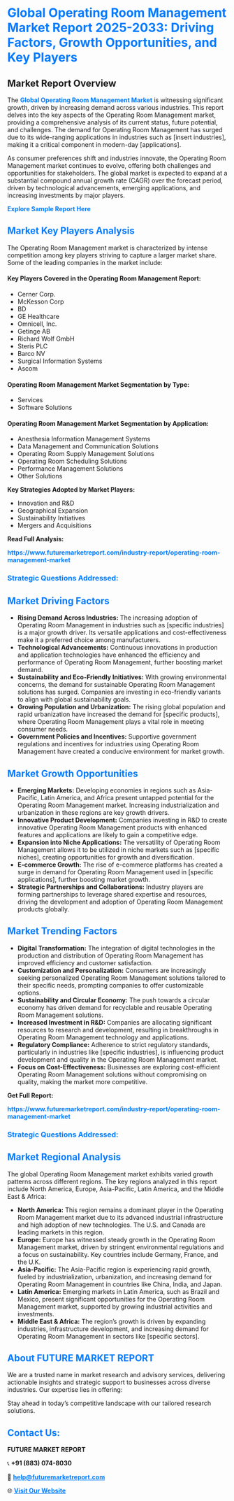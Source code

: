 <h1 style="color: #007BFF;">Global Operating Room Management Market Report 2025-2033: Driving Factors, Growth Opportunities, and Key Players</h1>

<section id="overview">
<h2>Market Report Overview</h2>
<p>The <a href="https://www.futuremarketreport.com/industry-report/operating-room-management-market" style="color: #007BFF; text-decoration: none;"><strong>Global Operating Room Management Market</strong></a> is witnessing significant growth, driven by increasing demand across various industries. This report delves into the key aspects of the Operating Room Management market, providing a comprehensive analysis of its current status, future potential, and challenges. The demand for Operating Room Management has surged due to its wide-ranging applications in industries such as [insert industries], making it a critical component in modern-day [applications].</p>
<p>As consumer preferences shift and industries innovate, the Operating Room Management market continues to evolve, offering both challenges and opportunities for stakeholders. The global market is expected to expand at a substantial compound annual growth rate (CAGR) over the forecast period, driven by technological advancements, emerging applications, and increasing investments by major players.</p>
</section>

<section id="overview">
<p><a href="https://www.futuremarketreport.com/request-sample/reportId=28070" style="color: #007BFF; text-decoration: none;"><strong>Explore Sample Report Here</strong></a></p>
</section>

<section id="key-players">
<h2 style="color: #007BFF;">Market Key Players Analysis</h2>
<p>The Operating Room Management market is characterized by intense competition among key players striving to capture a larger market share. Some of the leading companies in the market include:</p>
<h4>Key Players Covered in the Operating Room Management Report:</h4>
<ul><li>Cerner Corp.</li><li>McKesson Corp</li><li>BD</li><li>GE Healthcare</li><li>Omnicell, Inc.</li><li>Getinge AB</li><li>Richard Wolf GmbH</li><li>Steris PLC</li><li>Barco NV</li><li>Surgical Information Systems</li><li>Ascom</li></ul>
<h4>Operating Room Management Market Segmentation by Type:</h4>
<ul><li>Services</li><li>Software Solutions</li></ul>

<h4>Operating Room Management Market Segmentation by Application:</h4>
<ul><li>Anesthesia Information Management Systems</li><li>Data Management and Communication Solutions</li><li>Operating Room Supply Management Solutions</li><li>Operating Room Scheduling Solutions</li><li>Performance Management Solutions</li><li>Other Solutions</li></ul>
<p><strong>Key Strategies Adopted by Market Players:</strong></p>
<ul>
<li>Innovation and R&D</li>
<li>Geographical Expansion</li>
<li>Sustainability Initiatives</li>
<li>Mergers and Acquisitions</li>
</ul>
</section>

<section>
<p><strong>Read Full Analysis: </strong></p><a href="https://www.futuremarketreport.com/industry-report/operating-room-management-market" style="color: #007BFF; text-decoration: none;"><strong>https://www.futuremarketreport.com/industry-report/operating-room-management-market</strong></a>
<h3 style="color: #007BFF;">Strategic Questions Addressed:</h3>
</section>

<section id="driving-factors">
<h2 style="color: #007BFF;">Market Driving Factors</h2>
<ul>
<li><strong>Rising Demand Across Industries:</strong> The increasing adoption of Operating Room Management in industries such as [specific industries] is a major growth driver. Its versatile applications and cost-effectiveness make it a preferred choice among manufacturers.</li>
<li><strong>Technological Advancements:</strong> Continuous innovations in production and application technologies have enhanced the efficiency and performance of Operating Room Management, further boosting market demand.</li>
<li><strong>Sustainability and Eco-Friendly Initiatives:</strong> With growing environmental concerns, the demand for sustainable Operating Room Management solutions has surged. Companies are investing in eco-friendly variants to align with global sustainability goals.</li>
<li><strong>Growing Population and Urbanization:</strong> The rising global population and rapid urbanization have increased the demand for [specific products], where Operating Room Management plays a vital role in meeting consumer needs.</li>
<li><strong>Government Policies and Incentives:</strong> Supportive government regulations and incentives for industries using Operating Room Management have created a conducive environment for market growth.</li>
</ul>
</section>

<section id="growth-opportunities">
<h2 style="color: #007BFF;">Market Growth Opportunities</h2>
<ul>
<li><strong>Emerging Markets:</strong> Developing economies in regions such as Asia-Pacific, Latin America, and Africa present untapped potential for the Operating Room Management market. Increasing industrialization and urbanization in these regions are key growth drivers.</li>
<li><strong>Innovative Product Development:</strong> Companies investing in R&D to create innovative Operating Room Management products with enhanced features and applications are likely to gain a competitive edge.</li>
<li><strong>Expansion into Niche Applications:</strong> The versatility of Operating Room Management allows it to be utilized in niche markets such as [specific niches], creating opportunities for growth and diversification.</li>
<li><strong>E-commerce Growth:</strong> The rise of e-commerce platforms has created a surge in demand for Operating Room Management used in [specific applications], further boosting market growth.</li>
<li><strong>Strategic Partnerships and Collaborations:</strong> Industry players are forming partnerships to leverage shared expertise and resources, driving the development and adoption of Operating Room Management products globally.</li>
</ul>
</section>

<section id="trending-factors">
<h2 style="color: #007BFF;">Market Trending Factors</h2>
<ul>
<li><strong>Digital Transformation:</strong> The integration of digital technologies in the production and distribution of Operating Room Management has improved efficiency and customer satisfaction.</li>
<li><strong>Customization and Personalization:</strong> Consumers are increasingly seeking personalized Operating Room Management solutions tailored to their specific needs, prompting companies to offer customizable options.</li>
<li><strong>Sustainability and Circular Economy:</strong> The push towards a circular economy has driven demand for recyclable and reusable Operating Room Management solutions.</li>
<li><strong>Increased Investment in R&D:</strong> Companies are allocating significant resources to research and development, resulting in breakthroughs in Operating Room Management technology and applications.</li>
<li><strong>Regulatory Compliance:</strong> Adherence to strict regulatory standards, particularly in industries like [specific industries], is influencing product development and quality in the Operating Room Management market.</li>
<li><strong>Focus on Cost-Effectiveness:</strong> Businesses are exploring cost-efficient Operating Room Management solutions without compromising on quality, making the market more competitive.</li>
</ul>
</section>

<section>
<p><strong>Get Full Report: </strong></p><a href="https://www.futuremarketreport.com/industry-report/operating-room-management-market" style="color: #007BFF; text-decoration: none;"><strong>https://www.futuremarketreport.com/industry-report/operating-room-management-market</strong></a>
<h3 style="color: #007BFF;">Strategic Questions Addressed:</h3>
</section>


<section id="regional-analysis">
<h2 style="color: #007BFF;">Market Regional Analysis</h2>
<p>The global Operating Room Management market exhibits varied growth patterns across different regions. The key regions analyzed in this report include North America, Europe, Asia-Pacific, Latin America, and the Middle East & Africa:</p>
<ul>
<li><strong>North America:</strong> This region remains a dominant player in the Operating Room Management market due to its advanced industrial infrastructure and high adoption of new technologies. The U.S. and Canada are leading markets in this region.</li>
<li><strong>Europe:</strong> Europe has witnessed steady growth in the Operating Room Management market, driven by stringent environmental regulations and a focus on sustainability. Key countries include Germany, France, and the U.K.</li>
<li><strong>Asia-Pacific:</strong> The Asia-Pacific region is experiencing rapid growth, fueled by industrialization, urbanization, and increasing demand for Operating Room Management in countries like China, India, and Japan.</li>
<li><strong>Latin America:</strong> Emerging markets in Latin America, such as Brazil and Mexico, present significant opportunities for the Operating Room Management market, supported by growing industrial activities and investments.</li>
<li><strong>Middle East & Africa:</strong> The region’s growth is driven by expanding industries, infrastructure development, and increasing demand for Operating Room Management in sectors like [specific sectors].</li>
</ul>
</section>

<footer>
<h2 style="color: #007BFF;">About FUTURE MARKET REPORT</h2>
<p>We are a trusted name in market research and advisory services, delivering actionable insights and strategic support to businesses across diverse industries. Our expertise lies in offering:</p>

<p>Stay ahead in today’s competitive landscape with our tailored research solutions.</p>

<h2 style="color: #007BFF;">Contact Us:</h2>
<p><strong>FUTURE MARKET REPORT</strong></p>
<p>📞 <strong>+91 (883) 074-8030</strong></p>
<p>📧 <strong><a href="mailto:help@futuremarketreport.com" style="color: #007BFF;">help@futuremarketreport.com</a></strong></p>
<p>🌐 <strong><a href="https://www.futuremarketreport.com/" style="color: #007BFF;">Visit Our Website</a></strong></p>
</footer>